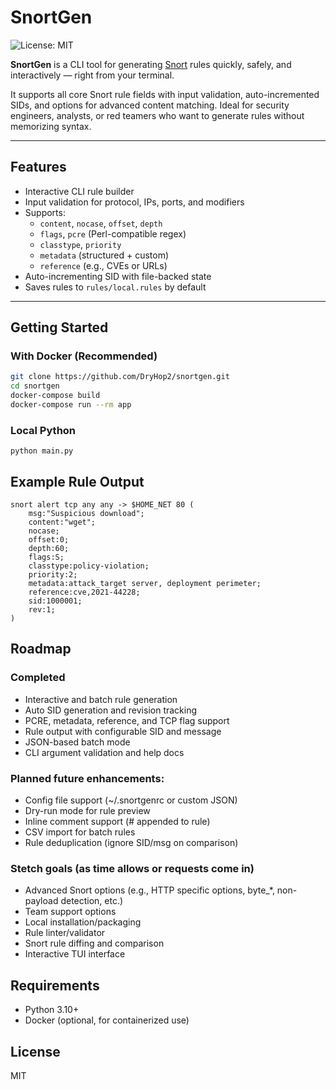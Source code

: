 # SnortGen

![License: MIT](https://img.shields.io/badge/License-MIT-yellow.svg)


**SnortGen** is a CLI tool for generating [Snort](https://www.snort.org/) rules quickly, safely, and interactively — right from your terminal.

It supports all core Snort rule fields with input validation, auto-incremented SIDs, and options for advanced content matching. Ideal for security engineers, analysts, or red teamers who want to generate rules without memorizing syntax.

---

## Features

- Interactive CLI rule builder
- Input validation for protocol, IPs, ports, and modifiers
- Supports:
  - `content`, `nocase`, `offset`, `depth`
  - `flags`, `pcre` (Perl-compatible regex)
  - `classtype`, `priority`
  - `metadata` (structured + custom)
  - `reference` (e.g., CVEs or URLs)
- Auto-incrementing SID with file-backed state
- Saves rules to `rules/local.rules` by default

---

## Getting Started

### With Docker (Recommended)

```bash
git clone https://github.com/DryHop2/snortgen.git
cd snortgen
docker-compose build
docker-compose run --rm app
```

### Local Python
```
python main.py
```

## Example Rule Output
```
snort alert tcp any any -> $HOME_NET 80 (
    msg:"Suspicious download";
    content:"wget";
    nocase;
    offset:0;
    depth:60;
    flags:S;
    classtype:policy-violation;
    priority:2;
    metadata:attack_target server, deployment perimeter;
    reference:cve,2021-44228;
    sid:1000001;
    rev:1;
)
```

## Roadmap

### Completed
- Interactive and batch rule generation
- Auto SID generation and revision tracking
- PCRE, metadata, reference, and TCP flag support
- Rule output with configurable SID and message
- JSON-based batch mode
- CLI argument validation and help docs

### Planned future enhancements:
- Config file support (~/.snortgenrc or custom JSON)
- Dry-run mode for rule preview
- Inline comment support (# appended to rule)
- CSV import for batch rules
- Rule deduplication (ignore SID/msg on comparison)

### Stetch goals (as time allows or requests come in)
- Advanced Snort options (e.g., HTTP specific options, byte_*, non-payload detection, etc.)
- Team support options
- Local installation/packaging
- Rule linter/validator
- Snort rule diffing and comparison
- Interactive TUI interface

## Requirements
* Python 3.10+
* Docker (optional, for containerized use)

## License
MIT